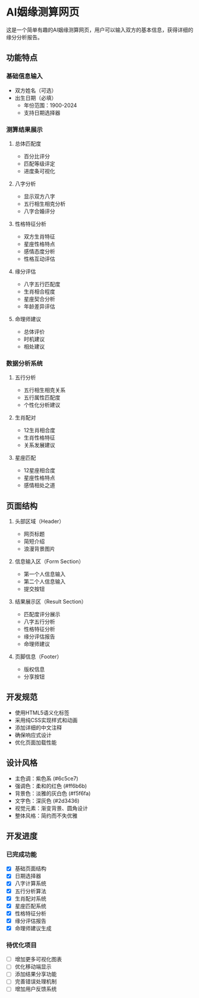 # AI姻缘测算网页

这是一个简单有趣的AI姻缘测算网页，用户可以输入双方的基本信息，获得详细的缘分分析报告。

## 功能特点

### 基础信息输入
- 双方姓名（可选）
- 出生日期（必填）
  - 年份范围：1900-2024
  - 支持日期选择器
  
### 测算结果展示
1. 总体匹配度
   - 百分比评分
   - 匹配等级评定
   - 进度条可视化

2. 八字分析
   - 显示双方八字
   - 五行相生相克分析
   - 八字合婚评分

3. 性格特征分析
   - 双方生肖特征
   - 星座性格特点
   - 感情态度分析
   - 性格互动评估

4. 缘分评估
   - 八字五行匹配度
   - 生肖相合程度
   - 星座契合分析
   - 年龄差异评估

5. 命理师建议
   - 总体评价
   - 时机建议
   - 相处建议

### 数据分析系统
1. 五行分析
   - 五行相生相克关系
   - 五行属性匹配度
   - 个性化分析建议

2. 生肖配对
   - 12生肖相合度
   - 生肖性格特征
   - 关系发展建议

3. 星座匹配
   - 12星座相合度
   - 星座性格特点
   - 感情相处之道

## 页面结构

1. 头部区域（Header）
   - 网页标题
   - 简短介绍
   - 浪漫背景图片

2. 信息输入区（Form Section）
   - 第一个人信息输入
   - 第二个人信息输入
   - 提交按钮

3. 结果展示区（Result Section）
   - 匹配度评分展示
   - 八字五行分析
   - 性格特征分析
   - 缘分评估报告
   - 命理师建议

4. 页脚信息（Footer）
   - 版权信息
   - 分享按钮

## 开发规范

- 使用HTML5语义化标签
- 采用纯CSS实现样式和动画
- 添加详细的中文注释
- 确保响应式设计
- 优化页面加载性能

## 设计风格

- 主色调：紫色系 (#6c5ce7)
- 强调色：柔和的红色 (#ff6b6b)
- 背景色：淡雅的灰白色 (#f5f6fa)
- 文字色：深灰色 (#2d3436)
- 视觉元素：渐变背景、圆角设计
- 整体风格：简约而不失优雅

## 开发进度

### 已完成功能
- [x] 基础页面结构
- [x] 日期选择器
- [x] 八字计算系统
- [x] 五行分析算法
- [x] 生肖配对系统
- [x] 星座匹配系统
- [x] 性格特征分析
- [x] 缘分评估报告
- [x] 命理师建议生成

### 待优化项目
- [ ] 增加更多可视化图表
- [ ] 优化移动端显示
- [ ] 添加结果分享功能
- [ ] 完善错误处理机制
- [ ] 增加用户反馈系统 
